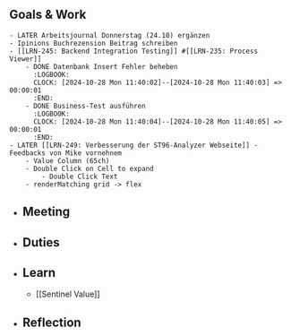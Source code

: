 ## Goals & Work
	- LATER Arbeitsjournal Donnerstag (24.10) ergänzen
	- Ipinions Buchrezension Beitrag schreiben
	- [[LRN-245: Backend Integration Testing]] #[[LRN-235: Process Viewer]]
		- DONE Datenbank Insert Fehler beheben
		  :LOGBOOK:
		  CLOCK: [2024-10-28 Mon 11:40:02]--[2024-10-28 Mon 11:40:03] =>  00:00:01
		  :END:
		- DONE Business-Test ausführen
		  :LOGBOOK:
		  CLOCK: [2024-10-28 Mon 11:40:04]--[2024-10-28 Mon 11:40:05] =>  00:00:01
		  :END:
	- LATER [[LRN-249: Verbesserung der ST96-Analyzer Webseite]] - Feedbacks von Mike vornehnem
		- Value Column (65ch)
		- Double Click on Cell to expand
			- Double Click Text
		- renderMatching grid -> flex
- ## Meeting
- ## Duties
- ## Learn
	- [[Sentinel Value]]
- ## Reflection